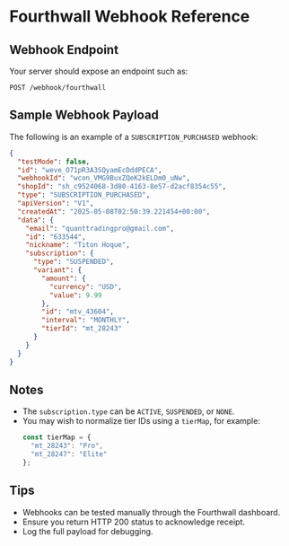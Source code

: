 # Fourthwall Webhook Reference

## Webhook Endpoint
Your server should expose an endpoint such as:

```
POST /webhook/fourthwall
```

## Sample Webhook Payload
The following is an example of a `SUBSCRIPTION_PURCHASED` webhook:

```json
{
  "testMode": false,
  "id": "weve_O71pR3A3SQyamEcDddPECA",
  "webhookId": "wcon_VMG9BuxZQeK2kELDm0_uNw",
  "shopId": "sh_c9524068-3d80-4163-8e57-d2acf8354c55",
  "type": "SUBSCRIPTION_PURCHASED",
  "apiVersion": "V1",
  "createdAt": "2025-05-08T02:50:39.221454+00:00",
  "data": {
    "email": "quanttradingpro@gmail.com",
    "id": "633544",
    "nickname": "Titon Hoque",
    "subscription": {
      "type": "SUSPENDED",
      "variant": {
        "amount": {
          "currency": "USD",
          "value": 9.99
        },
        "id": "mtv_43604",
        "interval": "MONTHLY",
        "tierId": "mt_28243"
      }
    }
  }
}
```

## Notes
- The `subscription.type` can be `ACTIVE`, `SUSPENDED`, or `NONE`.
- You may wish to normalize tier IDs using a `tierMap`, for example:
  ```js
  const tierMap = {
    "mt_28243": "Pro",
    "mt_28247": "Elite"
  };
  ```

## Tips
- Webhooks can be tested manually through the Fourthwall dashboard.
- Ensure you return HTTP 200 status to acknowledge receipt.
- Log the full payload for debugging.